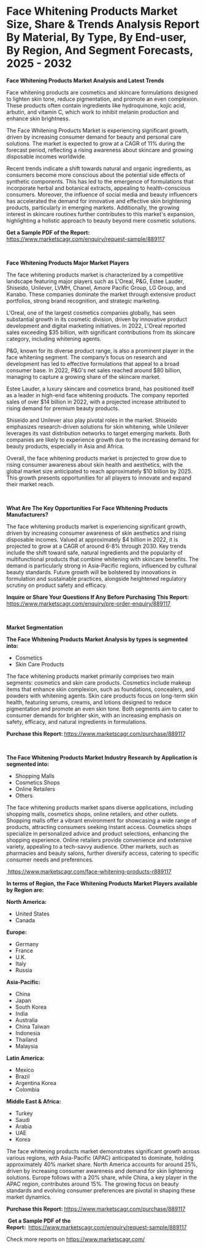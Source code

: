 <p><h1>Face Whitening Products Market Size, Share & Trends Analysis Report By Material, By Type, By End-user, By Region, And Segment Forecasts, 2025 - 2032</h1></p><p><strong>Face Whitening Products Market Analysis and Latest Trends</strong></p>
<p><p>Face whitening products are cosmetics and skincare formulations designed to lighten skin tone, reduce pigmentation, and promote an even complexion. These products often contain ingredients like hydroquinone, kojic acid, arbutin, and vitamin C, which work to inhibit melanin production and enhance skin brightness.</p><p>The Face Whitening Products Market is experiencing significant growth, driven by increasing consumer demand for beauty and personal care solutions. The market is expected to grow at a CAGR of 11% during the forecast period, reflecting a rising awareness about skincare and growing disposable incomes worldwide. </p><p>Recent trends indicate a shift towards natural and organic ingredients, as consumers become more conscious about the potential side effects of synthetic components. This has led to the emergence of formulations that incorporate herbal and botanical extracts, appealing to health-conscious consumers. Moreover, the influence of social media and beauty influencers has accelerated the demand for innovative and effective skin brightening products, particularly in emerging markets. Additionally, the growing interest in skincare routines further contributes to this market's expansion, highlighting a holistic approach to beauty beyond mere cosmetic solutions.</p></p>
<p><strong>Get a Sample PDF of the Report:&nbsp;</strong> <a href="https://www.marketscagr.com/enquiry/request-sample/889117?utm_campaign=3189&utm_medium=2&utm_source=Github&utm_content=ia&utm_term=04042025&utm_id=face-whitening-products">https://www.marketscagr.com/enquiry/request-sample/889117</a></p>
<p>&nbsp;</p>
<p><strong>Face Whitening Products Major Market Players</strong></p>
<p><p>The face whitening products market is characterized by a competitive landscape featuring major players such as L'Oreal, P&G, Estee Lauder, Shiseido, Unilever, LVMH, Chanel, Amore Pacific Group, LG Group, and Kanabo. These companies dominate the market through extensive product portfolios, strong brand recognition, and strategic marketing.</p><p>L'Oreal, one of the largest cosmetics companies globally, has seen substantial growth in its cosmetic division, driven by innovative product development and digital marketing initiatives. In 2022, L'Oreal reported sales exceeding $35 billion, with significant contributions from its skincare category, including whitening agents.</p><p>P&G, known for its diverse product range, is also a prominent player in the face whitening segment. The company’s focus on research and development has led to effective formulations that appeal to a broad consumer base. In 2022, P&G's net sales reached around $80 billion, managing to capture a growing share of the skincare market.</p><p>Estee Lauder, a luxury skincare and cosmetics brand, has positioned itself as a leader in high-end face whitening products. The company reported sales of over $14 billion in 2022, with a projected increase attributed to rising demand for premium beauty products.</p><p>Shiseido and Unilever also play pivotal roles in the market. Shiseido emphasizes research-driven solutions for skin whitening, while Unilever leverages its vast distribution networks to target emerging markets. Both companies are likely to experience growth due to the increasing demand for beauty products, especially in Asia and Africa.</p><p>Overall, the face whitening products market is projected to grow due to rising consumer awareness about skin health and aesthetics, with the global market size anticipated to reach approximately $10 billion by 2025. This growth presents opportunities for all players to innovate and expand their market reach.</p></p>
<p>&nbsp;</p>
<p><strong>What Are The Key Opportunities For Face Whitening Products Manufacturers?</strong></p>
<p><p>The face whitening products market is experiencing significant growth, driven by increasing consumer awareness of skin aesthetics and rising disposable incomes. Valued at approximately $4 billion in 2022, it is projected to grow at a CAGR of around 6-8% through 2030. Key trends include the shift toward safe, natural ingredients and the popularity of multifunctional products that combine whitening with skincare benefits. The demand is particularly strong in Asia-Pacific regions, influenced by cultural beauty standards. Future growth will be bolstered by innovations in formulation and sustainable practices, alongside heightened regulatory scrutiny on product safety and efficacy.</p></p>
<p><strong>Inquire or Share Your Questions If Any Before Purchasing This Report:</strong> <a href="https://www.marketscagr.com/enquiry/pre-order-enquiry/889117?utm_campaign=3189&utm_medium=2&utm_source=Github&utm_content=ia&utm_term=04042025&utm_id=face-whitening-products">https://www.marketscagr.com/enquiry/pre-order-enquiry/889117</a></p>
<p>&nbsp;</p>
<p><strong>Market Segmentation</strong></p>
<p><strong>The Face Whitening Products Market Analysis by types is segmented into:</strong></p>
<p><ul><li>Cosmetics</li><li>Skin Care Products</li></ul></p>
<p><p>The face whitening products market primarily comprises two main segments: cosmetics and skin care products. Cosmetics include makeup items that enhance skin complexion, such as foundations, concealers, and powders with whitening agents. Skin care products focus on long-term skin health, featuring serums, creams, and lotions designed to reduce pigmentation and promote an even skin tone. Both segments aim to cater to consumer demands for brighter skin, with an increasing emphasis on safety, efficacy, and natural ingredients in formulations.</p></p>
<p><strong>Purchase this Report:&nbsp;</strong><a href="https://www.marketscagr.com/purchase/889117?utm_campaign=3189&utm_medium=2&utm_source=Github&utm_content=ia&utm_term=04042025&utm_id=face-whitening-products">https://www.marketscagr.com/purchase/889117</a></p>
<p>&nbsp;</p>
<p><strong>The Face Whitening Products Market Industry Research by Application is segmented into:</strong></p>
<p><ul><li>Shopping Malls</li><li>Cosmetics Shops</li><li>Online Retailers</li><li>Others</li></ul></p>
<p><p>The face whitening products market spans diverse applications, including shopping malls, cosmetics shops, online retailers, and other outlets. Shopping malls offer a vibrant environment for showcasing a wide range of products, attracting consumers seeking instant access. Cosmetics shops specialize in personalized advice and product selections, enhancing the shopping experience. Online retailers provide convenience and extensive variety, appealing to a tech-savvy audience. Other markets, such as pharmacies and beauty salons, further diversify access, catering to specific consumer needs and preferences.</p></p>
<p><a href="https://www.marketscagr.com/face-whitening-products-r889117?utm_campaign=3189&utm_medium=2&utm_source=Github&utm_content=ia&utm_term=04042025&utm_id=face-whitening-products">&nbsp;https://www.marketscagr.com/face-whitening-products-r889117</a></p>
<p><strong>In terms of Region, the Face Whitening Products Market Players available by Region are:</strong></p>
<p>
    <p> <strong> North America: </strong>
        <ul>
            <li>United States</li>
            <li>Canada</li>
        </ul>
        </p> 
    <p> <strong> Europe: </strong>
        <ul>
            <li>Germany</li>
            <li>France</li>
            <li>U.K.</li>
            <li>Italy</li>
            <li>Russia</li>
        </ul>
        </p> 
    <p> <strong> Asia-Pacific: </strong>
        <ul>
            <li>China</li>
            <li>Japan</li>
            <li>South Korea</li>
            <li>India</li>
            <li>Australia</li>
            <li>China Taiwan</li>
            <li>Indonesia</li>
            <li>Thailand</li>
            <li>Malaysia</li>
        </ul>
        </p> 
    <p> <strong> Latin America: </strong>
        <ul>
            <li>Mexico</li>
            <li>Brazil</li>
            <li>Argentina Korea</li>
            <li>Colombia</li>
        </ul>
        </p> 
    <p> <strong> Middle East & Africa: </strong>
        <ul>
            <li>Turkey</li>
            <li>Saudi</li>
            <li>Arabia</li>
            <li>UAE</li>
            <li>Korea</li>
        </ul>
    </p>
    </p>
<p><p>The face whitening products market demonstrates significant growth across various regions, with Asia-Pacific (APAC) anticipated to dominate, holding approximately 40% market share. North America accounts for around 25%, driven by increasing consumer awareness and demand for skin lightening solutions. Europe follows with a 20% share, while China, a key player in the APAC region, contributes around 15%. The growing focus on beauty standards and evolving consumer preferences are pivotal in shaping these market dynamics.</p></p>
<p><strong>Purchase this Report: </strong><a href="https://www.marketscagr.com/purchase/889117?utm_campaign=3189&utm_medium=2&utm_source=Github&utm_content=ia&utm_term=04042025&utm_id=face-whitening-products">https://www.marketscagr.com/purchase/889117</a></p>
<p>&nbsp;<strong>Get a Sample PDF of the Report:&nbsp;&nbsp;</strong><a href="https://www.marketscagr.com/enquiry/request-sample/889117?utm_campaign=3189&utm_medium=2&utm_source=Github&utm_content=ia&utm_term=04042025&utm_id=face-whitening-products">https://www.marketscagr.com/enquiry/request-sample/889117</a></p>
<p><strong></strong></p>
<p>Check more reports on <a href="https://www.marketscagr.com/?utm_campaign=3189&utm_medium=2&utm_source=Github&utm_content=ia&utm_term=04042025&utm_id=face-whitening-products">https://www.marketscagr.com/</a></p>